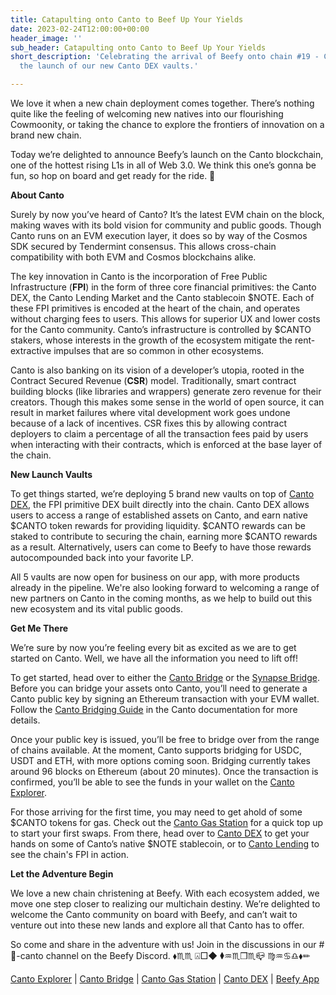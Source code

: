 ```yaml
---
title: Catapulting onto Canto to Beef Up Your Yields
date: 2023-02-24T12:00:00+00:00
header_image: ''
sub_header: Catapulting onto Canto to Beef Up Your Yields
short_description: 'Celebrating the arrival of Beefy onto chain #19 - Canto - with
  the launch of our new Canto DEX vaults.'

---
```

We love it when a new chain deployment comes together. There’s nothing quite like the feeling of welcoming new natives into our flourishing Cowmoonity, or taking the chance to explore the frontiers of innovation on a brand new chain.

Today we’re delighted to announce Beefy’s launch on the Canto blockchain, one of the hottest rising L1s in all of Web 3.0. We think this one’s gonna be fun, so hop on board and get ready for the ride. 🎉

**About Canto**

Surely by now you’ve heard of Canto? It’s the latest EVM chain on the block, making waves with its bold vision for community and public goods. Though Canto runs on an EVM execution layer, it does so by way of the Cosmos SDK secured by Tendermint consensus. This allows cross-chain compatibility with both EVM and Cosmos blockchains alike.

The key innovation in Canto is the incorporation of Free Public Infrastructure (**FPI**) in the form of three core financial primitives: the Canto DEX, the Canto Lending Market and the Canto stablecoin $NOTE. Each of these FPI primitives is encoded at the heart of the chain, and operates without charging fees to users. This allows for superior UX and lower costs for the Canto community. Canto’s infrastructure is controlled by $CANTO stakers, whose interests in the growth of the ecosystem mitigate the rent-extractive impulses that are so common in other ecosystems.

Canto is also banking on its vision of a developer’s utopia, rooted in the Contract Secured Revenue (**CSR**) model. Traditionally, smart contract building blocks (like libraries and wrappers) generate zero revenue for their creators. Though this makes some sense in the world of open source, it can result in market failures where vital development work goes undone because of a lack of incentives. CSR fixes this by allowing contract deployers to claim a percentage of all the transaction fees paid by users when interacting with their contracts, which is enforced at the base layer of the chain.

**New Launch Vaults**

To get things started, we’re deploying 5 brand new vaults on top of [Canto DEX](https://canto.io/lp), the FPI primitive DEX built directly into the chain. Canto DEX allows users to access a range of established assets on Canto, and earn native $CANTO token rewards for providing liquidity. $CANTO rewards can be staked to contribute to securing the chain, earning more $CANTO rewards as a result. Alternatively, users can come to Beefy to have those rewards autocompounded back into your favorite LP.

All 5 vaults are now open for business on our app, with more products already in the pipeline. We're also looking forward to welcoming a range of new partners on Canto in the coming months, as we help to build out this new ecosystem and its vital public goods.

**Get Me There**

We’re sure by now you’re feeling every bit as excited as we are to get started on Canto. Well, we have all the information you need to lift off!

To get started, head over to either the [Canto Bridge](https://canto.io/bridge) or the [Synapse Bridge](https://synapseprotocol.com/). Before you can bridge your assets onto Canto, you’ll need to generate a Canto public key by signing an Ethereum transaction with your EVM wallet. Follow the [Canto Bridging Guide](https://docs.canto.io/user-guides/bridging-assets/to-canto) in the Canto documentation for more details.

Once your public key is issued, you’ll be free to bridge over from the range of chains available. At the moment, Canto supports bridging for USDC, USDT and ETH, with more options coming soon. Bridging currently takes around 96 blocks on Ethereum (about 20 minutes). Once the transaction is confirmed, you’ll be able to see the funds in your wallet on the [Canto Explorer](https://evm.explorer.canto.io/).

For those arriving for the first time, you may need to get ahold of some $CANTO tokens for gas. Check out the [Canto Gas Station](https://www.cpms.wtf/gas) for a quick top up to start your first swaps. From there, head over to [Canto DEX](https://canto.io/lp) to get your hands on some of Canto’s native $NOTE stablecoin, or to [Canto Lending](https://canto.io/lending) to see the chain's FPI in action.

**Let the Adventure Begin**

We love a new chain christening at Beefy. With each ecosystem added, we move one step closer to realizing our multichain destiny. We’re delighted to welcome the Canto community on board with Beefy, and can’t wait to venture out into these new lands and explore all that Canto has to offer.

So come and share in the adventure with us! Join in the discussions in our #🍈-canto channel on the Beefy Discord. ⬧︎♏︎︎♏︎︎ ⍓︎︎□︎︎◆︎︎ ⧫︎︎♒︎︎♏︎︎❒︎︎♏︎︎📪︎ ♍︎♒︎︎♋︎︎♎︎︎⬧︎︎✏︎

[Canto Explorer](https://evm.explorer.canto.io/) | [Canto Bridge](https://canto.io/bridge) | [Canto Gas Station](https://www.cpms.wtf/gas) | [Canto DEX](https://canto.io/lp) | [Beefy App](https://app.beefy.finance/)